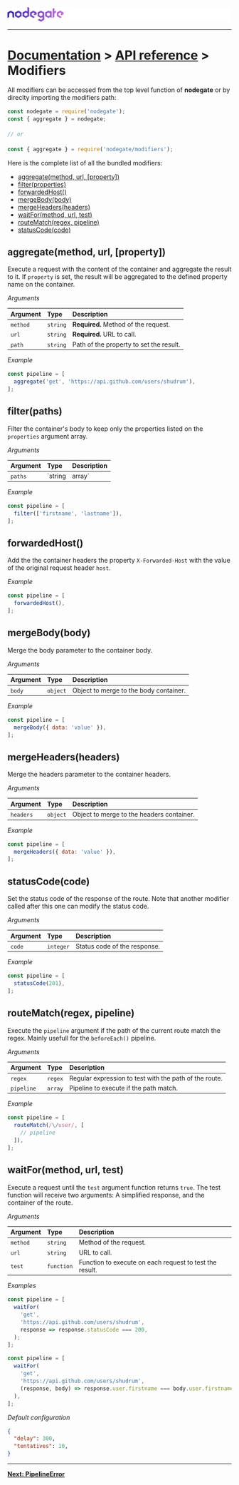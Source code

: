 ![nodegate](../images/logo-documentation.png)

---

# [Documentation](README.md) > [API reference](api-reference.md) > Modifiers

All modifiers can be accessed from the top level function of **nodegate** or by direclty importing the
modifiers path:

```js
const nodegate = require('nodegate');
const { aggregate } = nodegate;

// or

const { aggregate } = require('nodegate/modifiers');
```

Here is the complete list of all the bundled modifiers:

 - [aggregate(method, url, [property])](#aggregatemethod-url-property)
 - [filter(properties)](#filterproperties)
 - [forwardedHost()](#forwardedhost)
 - [mergeBody(body)](#mergebodybody)
 - [mergeHeaders(headers)](#mergeheadersheaders)
 - [waitFor(method, url, test)](#waitformethod-url-test)
 - [routeMatch(regex, pipeline)](#routematchregex-pipeline)
 - [statusCode(code)](#statuscodecode)

## aggregate(method, url, [property])

Execute a request with the content of the container and aggregate the result to it. If `property` is
set, the result will be aggregated to the defined property name on the container.

_Arguments_

| Argument | Type     | Description                                 |
| :------- | :------- | :------------------------------------------ |
| `method` | `string` | **Required.** Method of the request.        |
| `url`    | `string` | **Required.** URL to call.                  |
| `path`   | `string` | Path of the property to set the result.     |

_Example_

```js
const pipeline = [
  aggregate('get', 'https://api.github.com/users/shudrum'),
];
```

## filter(paths)

Filter the container's body to keep only the properties listed on the `properties` argument array.

_Arguments_

| Argument | Type           | Description                                        |
| :------- | :------------- | :------------------------------------------------- |
| `paths`  | `string|array` | **Required.** Paths or path to filter on the body. |

_Example_

```js
const pipeline = [
  filter(['firstname', 'lastname']),
];
```

## forwardedHost()

Add the the container headers the property `X-Forwarded-Host` with the value of the original request
header `host`.

_Example_

```js
const pipeline = [
  forwardedHost(),
];
```

## mergeBody(body)

Merge the body parameter to the container body.

_Arguments_

| Argument | Type     | Description                            |
| :------- | :------- | :------------------------------------- |
| `body`   | `object` | Object to merge to the body container. |

_Example_

```js
const pipeline = [
  mergeBody({ data: 'value' }),
];
```

## mergeHeaders(headers)

Merge the headers parameter to the container headers.

_Arguments_

| Argument    | Type     | Description                               |
| :---------- | :------- | :---------------------------------------- |
| `headers`   | `object` | Object to merge to the headers container. |

_Example_

```js
const pipeline = [
  mergeHeaders({ data: 'value' }),
];
```

## statusCode(code)

Set the status code of the response of the route. Note that another modifier called after this one
can modify the status code.

_Arguments_

| Argument | Type      | Description                  |
| :------- | :-------- | :--------------------------- |
| `code`   | `integer` | Status code of the response. |

_Example_

```js
const pipeline = [
  statusCode(201),
];
```

## routeMatch(regex, pipeline)

Execute the `pipeline` argument if the path of the current route match the regex.
Mainly usefull for the `beforeEach()` pipeline.

_Arguments_

| Argument   | Type    | Description                                            |
| :--------- | :------ | :----------------------------------------------------- |
| `regex`    | `regex` | Regular expression to test with the path of the route. |
| `pipeline` | `array` | Pipeline to execute if the path match.                 |

_Example_

```js
const pipeline = [
  routeMatch(/\/user/, [
    // pipeline
  ]),
];
```

## waitFor(method, url, test)

Execute a request until the `test` argument function returns `true`. The test function will receive
two arguments: A simplified response, and the container of the route.

_Arguments_

| Argument   | Type       | Description                                             |
| :--------- | :--------- | :------------------------------------------------------ |
| `method`   | `string`   | Method of the request.                                  |
| `url`      | `string`   | URL to call.                                            |
| `test`     | `function` | Function to execute on each request to test the result. |

_Examples_

```js
const pipeline = [
  waitFor(
    'get',
    'https://api.github.com/users/shudrum',
    response => response.statusCode === 200,
  );
];
```

```js
const pipeline = [
  waitFor(
    'get',
    'https://api.github.com/users/shudrum',
    (response, body) => response.user.firstname === body.user.firstname,
  ),
];
```

_Default configuration_

```json
{
  "delay": 300,
  "tentatives": 10,
}
```

---

**[Next: PipelineError](api-reference-pipelineerror.md)**
